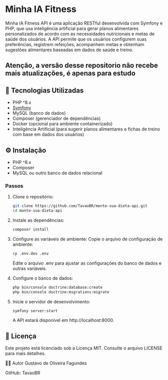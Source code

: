 # Minha IA Fitness

Minha IA Fitness API é uma aplicação RESTful desenvolvida com Symfony e PHP, que usa inteligência artificial para gerar planos alimentares personalizados de acordo com as necessidades nutricionais e metas de saúde dos usuários. A API permite que os usuários configurem suas preferências, registrem refeições, acompanhem metas e obtenham sugestões alimentares baseadas em dados de saúde e treino.

## Atenção, a versão desse repositorio não recebe mais atualizações, é apenas para estudo

## 🚀 Tecnologias Utilizadas

- PHP ^8.x
- [Symfony](https://symfony.com/)
- MySQL (banco de dados)
- Composer (gerenciador de dependências)
- Docker (opcional para ambiente containerizado)
- Inteligência Artificial (para sugerir planos alimentares e fichas de treino com base em dados dos usuários)

## ⚙️ Instalação

- PHP ^8.x
- Composer
- MySQL ou outro banco de dados relacional

### Passos

1. Clone o repositório:

   ```bash
   git clone https://github.com/TavaoBR/monte-sua-dieta-api.git
   cd monte-sua-dieta-api
   ```

2. Instale as dependências:

   ```bash
   composer install
   ```

3. Configure as variáveis de ambiente:
   Copie o arquivo de configuração de ambiente:

   ```bash
   cp .env.dev .env
   ```

   Edite o arquivo .env para ajustar as configurações do banco de dados e outras variáveis.

4. Configure o banco de dados:

   ```bash
   php bin/console doctrine:database:create
   php bin/console doctrine:migrations:migrate
   ```

5. Inicie o servidor de desenvolvimento:

   ```bash
   symfony server:start
   ```

   A API estará disponível em http://localhost:8000.

## 📝 Licença

Este projeto está licenciado sob a Licença MIT. Consulte o arquivo LICENSE para mais detalhes.

👨‍💻 Autor
Gustavo de Oliveira Fagundes

GitHub: TavaoBR
